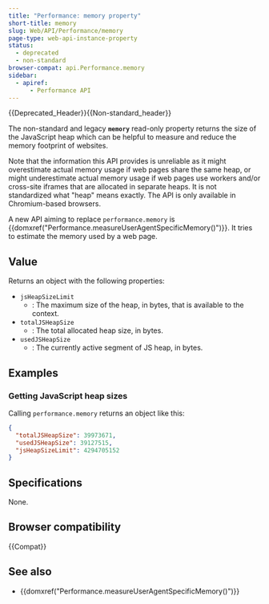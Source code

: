 ```yaml
---
title: "Performance: memory property"
short-title: memory
slug: Web/API/Performance/memory
page-type: web-api-instance-property
status:
  - deprecated
  - non-standard
browser-compat: api.Performance.memory
sidebar:
  - apiref:
      - Performance API
---
```


{{Deprecated_Header}}{{Non-standard_header}}

The non-standard and legacy **`memory`** read-only property returns the size of the JavaScript heap which can be helpful to measure and reduce the memory footprint of websites.

Note that the information this API provides is unreliable as it might overestimate actual memory usage if web pages share the same heap, or might underestimate actual memory usage if web pages use workers and/or cross-site iframes that are allocated in separate heaps. It is not standardized what "heap" means exactly. The API is only available in Chromium-based browsers.

A new API aiming to replace `performance.memory` is {{domxref("Performance.measureUserAgentSpecificMemory()")}}. It tries to estimate the memory used by a web page.

## Value

Returns an object with the following properties:

- `jsHeapSizeLimit`
  - : The maximum size of the heap, in bytes, that is available to the context.
- `totalJSHeapSize`
  - : The total allocated heap size, in bytes.
- `usedJSHeapSize`
  - : The currently active segment of JS heap, in bytes.

## Examples

### Getting JavaScript heap sizes

Calling `performance.memory` returns an object like this:

```json
{
  "totalJSHeapSize": 39973671,
  "usedJSHeapSize": 39127515,
  "jsHeapSizeLimit": 4294705152
}
```

## Specifications

None.

## Browser compatibility

{{Compat}}

## See also

- {{domxref("Performance.measureUserAgentSpecificMemory()")}}
